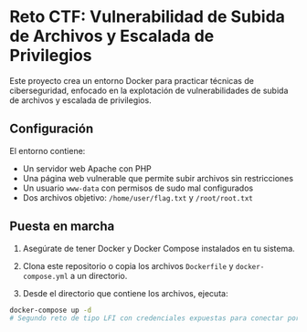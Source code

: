 # Reto CTF: Vulnerabilidad de Subida de Archivos y Escalada de Privilegios

Este proyecto crea un entorno Docker para practicar técnicas de ciberseguridad, enfocado en la explotación de vulnerabilidades de subida de archivos y escalada de privilegios.

## Configuración

El entorno contiene:
- Un servidor web Apache con PHP
- Una página web vulnerable que permite subir archivos sin restricciones
- Un usuario `www-data` con permisos de sudo mal configurados
- Dos archivos objetivo: `/home/user/flag.txt` y `/root/root.txt`

## Puesta en marcha

1. Asegúrate de tener Docker y Docker Compose instalados en tu sistema.

2. Clona este repositorio o copia los archivos `Dockerfile` y `docker-compose.yml` a un directorio.

3. Desde el directorio que contiene los archivos, ejecuta:

```bash
docker-compose up -d
# Segundo reto de tipo LFI con credenciales expuestas para conectar por SSH y escalar privilegios
